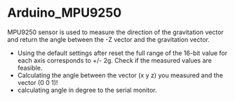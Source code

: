 # Arduino_MPU9250
MPU9250 sensor is used to measure the direction of the gravitation vector and return the angle between the -Z vector and the gravitation vector.
- Using the default settings after reset the full range of the 16-bit value for each axis corresponds to +/- 2g. Check if the measured values are feasible.
- Calculating the angle between the vector (x y z) you measured and the vector (0 0 1)!
- calculating angle in degree to the serial monitor.
